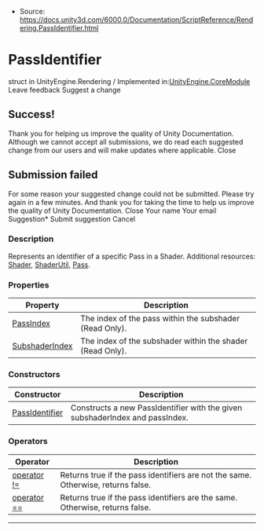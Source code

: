 * Source: https://docs.unity3d.com/6000.0/Documentation/ScriptReference/Rendering.PassIdentifier.html

# PassIdentifier
struct in UnityEngine.Rendering
/
Implemented in:[UnityEngine.CoreModule](https://docs.unity3d.com/6000.0/Documentation/ScriptReference/UnityEngine.CoreModule.html)
Leave feedback
Suggest a change
## Success!
Thank you for helping us improve the quality of Unity Documentation. Although we cannot accept all submissions, we do read each suggested change from our users and will make updates where applicable.
Close
## Submission failed
For some reason your suggested change could not be submitted. Please <a>try again</a> in a few minutes. And thank you for taking the time to help us improve the quality of Unity Documentation.
Close
Your name Your email Suggestion* Submit suggestion
Cancel
### Description
Represents an identifier of a specific Pass in a Shader.
Additional resources: [Shader](https://docs.unity3d.com/6000.0/Documentation/ScriptReference/Shader.html), [ShaderUtil](https://docs.unity3d.com/6000.0/Documentation/ScriptReference/ShaderUtil.html), [Pass](https://docs.unity3d.com/6000.0/Documentation/Manual/SL-Pass.html).
### Properties
Property | Description  
---|---  
[PassIndex](https://docs.unity3d.com/6000.0/Documentation/ScriptReference/Rendering.PassIdentifier.PassIndex.html) | The index of the pass within the subshader (Read Only).  
[SubshaderIndex](https://docs.unity3d.com/6000.0/Documentation/ScriptReference/Rendering.PassIdentifier.SubshaderIndex.html) | The index of the subshader within the shader (Read Only).  
### Constructors
Constructor | Description  
---|---  
[PassIdentifier](https://docs.unity3d.com/6000.0/Documentation/ScriptReference/Rendering.PassIdentifier-ctor.html) | Constructs a new PassIdentifier with the given subshaderIndex and passIndex.  
### Operators
Operator | Description  
---|---  
[operator !=](https://docs.unity3d.com/6000.0/Documentation/ScriptReference/Rendering.PassIdentifier-operator_ne.html) | Returns true if the pass identifiers are not the same. Otherwise, returns false.  
[operator ==](https://docs.unity3d.com/6000.0/Documentation/ScriptReference/Rendering.PassIdentifier-operator_eq.html) | Returns true if the pass identifiers are the same. Otherwise, returns false.  
* * *
